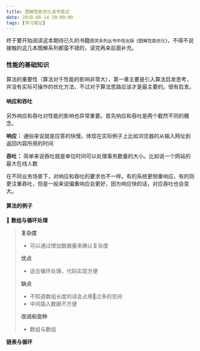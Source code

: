 ```yaml
---
title: 图解性能优化读书笔记
date: 2018-08-14 10:00:00
tags: [学习笔记]
---
```


终于要开始阅读这本期待已久的书籍`图灵系列丛书中信出版《图解性能优化》`，不得不说接触的这几本图解系列都蛮不错的，读完再来前面补充。

### 性能的基础知识

算法的重要性（算法对于性能的影响非常大），第一章主要是引入算法启发思考，并没有实际可操作的优化方法，不过对于算法思路应该才是最主要的。很有启发。

#### 响应和吞吐

另外响应和吞吐对性能的影响也异常重要。首先响应和吞吐是两个截然不同的概念。

**响应：** 通俗来说就是应答的快慢。体现在实际例子上比如浏览器的从输入网址到返回内容所用的时间

**吞吐：** 简单来说吞吐就是单位时间可以处理事务数量的大小。比如说一个网站的最大在线人数

在不同业务场景下，对响应和吞吐的要求也不一样。有的系统更侧重响应，有的则更注重吞吐，但是一般来说偏重响应会更好，因为响应快的话，对应吞吐也会变大。

#### 算法的例子

**数组与循环处理**
>**复杂度**
>- 可以通过增加数据量来确认复杂度
>
>**优点**
>- 适合循环处理，代码实现方便
>
>**缺点**
>- 不知道数组长度的话会占用过多的空间
>- 中间插入数据不方便
>
>**改进和变种**
>- 数组与数组

**链表与循环**






